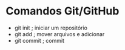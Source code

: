# Comandos Git/GitHub

- git init ; iniciar um repositório
- git add ; mover arquivos e adicionar
- git commit ; commit